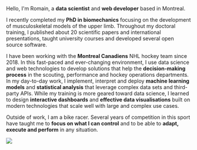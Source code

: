 Hello, I'm Romain, a **data scientist** and **web developer** based in Montreal.

I recently completed my **PhD in biomechanics** focusing on the development of musculoskeletal models of the upper limb. Throughout my doctoral training, I published about 20 scientific papers and international presentations, taught university courses and developed several open source software.

I have been working with the **Montreal Canadiens** NHL hockey team since 2018. In this fast-paced and ever-changing environment, I use data science and web technologies to develop solutions that help the **decision-making process** in the scouting, performance and hockey operations departments.
In my day-to-day work, I implement, interpret and deploy **machine learning models** and **statistical analysis** that leverage complex data sets and third-party APIs.
While my training is more geared toward data science, I learned to design **interactive dashboards** and **effective data visualisations** built on modern technologies that scale well with large and complex use cases.

Outside of work, I am a bike racer. Several years of competition in this sport have taught me to **focus on what I can control** and to be able to **adapt, execute and perform** in any situation.

![](./header.svg)
